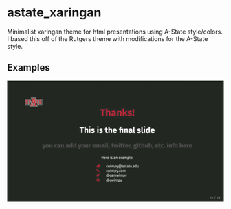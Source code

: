 # astate_xaringan

Minimalist xaringan theme for html presentations using A-State style/colors. I based this off of the Rutgers theme with modifications for the A-State style. 

## Examples

![Title slide](./img/ex/astate_showcase.gif)

